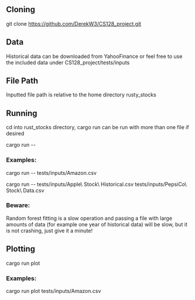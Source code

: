 ## Cloning

git clone https://github.com/DerekW3/CS128_project.git

## Data

Historical data can be downloaded from YahooFinance or feel free to use the included data under
CS128_project/tests/inputs

## File Path

Inputted file path is relative to the home directory rusty_stocks

## Running

cd into rust_stocks directory, cargo run can be run with more than one file if desired

cargo run -- <file path>

### Examples:

cargo run -- tests/inputs/Amazon.csv

cargo run -- tests/inputs/Apple\ Stock\ Historical.csv tests/inputs/PepsiCo\ Stock\ Data.csv

### Beware:

Random forest fitting is a slow operation and passing a file with large amounts of data (for example one year of
historical data)
will be slow, but it is not crashing, just give it a minute!

## Plotting

cargo run plot <file path>

### Examples:

cargo run plot tests/inputs/Amazon.csv
